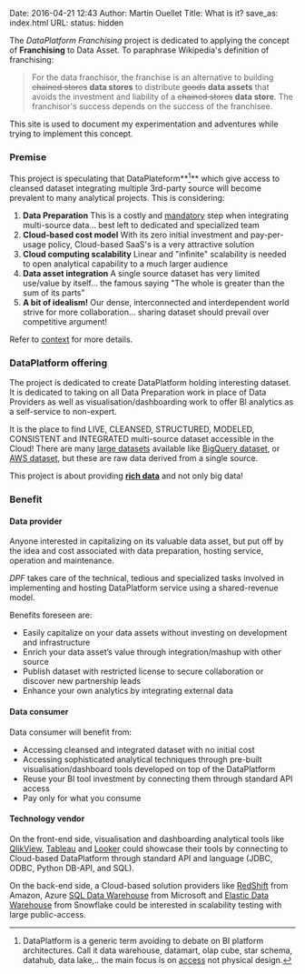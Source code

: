 Date: 2016-04-21 12:43
Author: Martin Ouellet
Title: What is it?
save_as: index.html
URL:
status: hidden


The *DataPlatform Franchising* project is dedicated to applying the concept of **Franchising** to Data Asset. To paraphrase Wikipedia's definition of franchising:

> For the data franchisor, the franchise is an alternative to building <s>chained stores</s> **data stores** to distribute <s>goods</s> **data assets** that avoids the investment and liability of a <s>chained stores</s> **data store**. The franchisor's success depends on the success of the franchisee.

This site is used to document my experimentation and adventures while trying to implement this concept.

### Premise

This project is speculating that DataPlateform**[^footnote]** which give access to cleansed dataset integrating multiple 3rd-party source will become prevalent to many analytical projects. This is considering:

1. __Data Preparation__
This is a costly and <u>mandatory</u> step when integrating multi-source data... best left to dedicated and specialized team
2. __Cloud-based cost model__
With its zero initial investment and pay-per-usage policy, Cloud-based SaaS's is a very attractive solution
3. __Cloud computing scalability__
Linear and "infinite" scalability is needed to open analytical capability to a much larger audience
4. __Data asset integration__
A single source dataset has very limited use/value by itself... the famous saying "The whole is greater than the sum of its parts”
5. __A bit of idealism!__
Our dense, interconnected and interdependent world strive for more collaboration... sharing dataset should prevail over competitive argument!

Refer to [context]({filename}Context.md) for more details.


### DataPlatform offering

The project is dedicated to create DataPlatform holding interesting dataset. It is dedicated to taking on all Data Preparation work in place of Data Providers as well as visualisation/dashboarding work to offer BI analytics as a self-service to non-expert.

It is the place to find LIVE, CLEANSED, STRUCTURED, MODELED, CONSISTENT and INTEGRATED multi-source dataset accessible in the Cloud! There are many [large datasets](https://www.quora.com/Where-can-I-find-large-datasets-open-to-the-public) available like [BigQuery dataset](https://www.reddit.com/r/bigquer/wiki/datasets), or [AWS dataset](http://aws.amazon.com/datasets/), but these are raw data derived from a single source.

This project is about providing [**r​ich data**](http://www.techradar.com/news/world-of-tech/why-big-data-is-crude-oil-while-rich-data-is-refined-and-the-ultimate-in-bi-1289628) and not only big data!

[^footnote]: DataPlatform is a generic term avoiding to debate on BI platform architectures.  Call it data warehouse, datamart, olap cube, star schema, datahub, data lake,.. the main focus is on <u>access</u> not physical design.

### Benefit

#### Data provider

Anyone interested in capitalizing on its valuable data asset, but put off by the idea and cost associated with data preparation, hosting service, operation and maintenance.  

*DPF* takes care of the technical, tedious and specialized tasks involved in implementing and hosting DataPlatform service using a shared-revenue model.

Benefits foreseen are:

* Easily capitalize on your data assets without investing on development and infrastructure
* Enrich your data asset’s value through integration/mashup with other source
* Publish dataset with restricted license to secure collaboration or discover new partnership leads
* Enhance your own analytics by integrating external data  

#### Data consumer

Data consumer will benefit from:

* Accessing cleansed and integrated dataset with no initial cost
* Accessing sophisticated analytical techniques through pre-built visualisation/dashboard tools developed on top of the DataPlatform
* Reuse your BI tool investment by connecting them through standard API access
* Pay only for what you consume

#### Technology vendor

On the front-end side, visualisation and dashboarding analytical tools like [QlikView](qlick.com), [Tableau](tableau.com) and [Looker](looker.com) could showcase their tools by connecting to Cloud-based DataPlatform through standard API and language (JDBC, ODBC, Python DB-API, and SQL).

On the back-end side, a Cloud-based solution providers like [RedShift](https://aws.amazon.com/redshift/) from Amazon, Azure [SQL Data Warehouse](https://azure.microsoft.com/en-us/services/sql-data-warehouse/) from Microsoft and [Elastic Data Warehouse](http://www.snowflake.net/product/) from Snowflake could be interested in scalability testing with large public-access.
